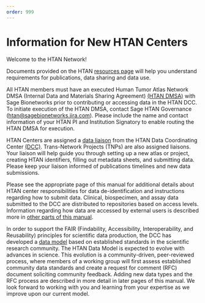 ```yaml
---
order: 999
---
```


# Information for New HTAN Centers

Welcome to the HTAN Network!

Documents provided on the HTAN [resources page](https://humantumoratlas.org/resources) will help you understand requirements for publications, data sharing and data use.  

All HTAN members must have an executed Human Tumor Atlas Network DMSA  (Internal Data and Materials Sharing Agreement)  [(HTAN DMSA)](https://docs.google.com/document/d/1RPFm9MBJv8DjZmYZyIv0jbjtNJ8fnwGjYDjlK4lL4nc/edit) with Sage Bionetworks prior to contributing or accessing data in the HTAN DCC. To initiate execution of the HTAN DMSA, contact Sage HTAN Governance (htan@sagebionetworks.jira.com). Please include the name and contact information of your HTAN PI and Institution Signatory to enable routing the HTAN DMSA for execution.

HTAN Centers are assigned a [data liaison](../data_liaison.md) from the HTAN Data Coordinating Center [(DCC)](https://humantumoratlas.org/htan-dcc). Trans-Network Projects (TNPs) are also assigned liaisons. Your liaison will help guide you through setting up a new atlas or project, creating HTAN identifiers, filling out metadata sheets, and submitting data.  Please keep your liaison informed of publications timelines and new data submissions.  

Please see the appropriate page of this manual for additional details about HTAN center responsibilities for data de-identification and instructions regarding how to submit data.  Clinical, biospecimen, and assay data submitted to the DCC are distributed to repositories based on access levels.  Information regarding how data are accessed by external users is described more in [other parts of this manual](https://docs.humantumoratlas.org/overview/data_access_levels/).

In order to support the FAIR (Findability, Accessibility, Interoperability, and Reusability) principles for scientific data production, the DCC has developed a [data model](https://humantumoratlas.org/standards) based on established standards in the scientific research community. The HTAN Data Model is expected to evolve with advances in science.  This evolution is a community-driven, peer-reviewed process, where members of a working group will first assess established community data standards and create a request for comment (RFC) document soliciting community feedback. Adding new data types and the RFC process are described in more detail in later pages of this manual.  We look forward to working with you and learning from your expertise as we improve upon our current model.
